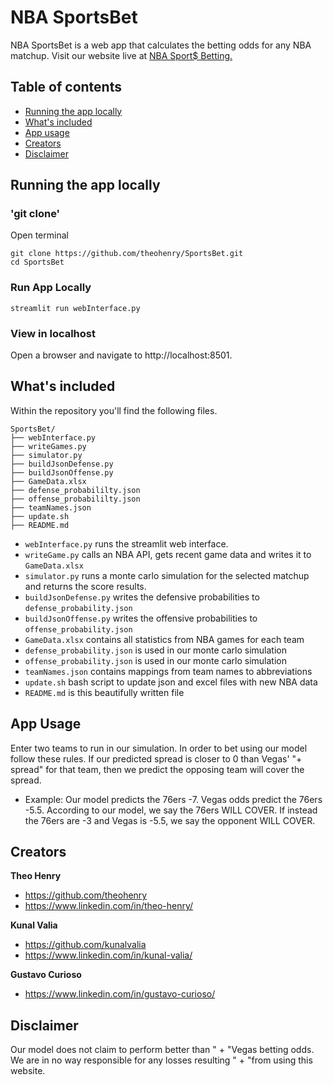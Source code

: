 # NBA SportsBet

NBA SportsBet is a web app that calculates the betting odds for any NBA matchup. Visit our website live at
[NBA Sport$ Betting.](https://share.streamlit.io/theohenry/sportsbet/main/webInterface.py)


## Table of contents

- [Running the app locally](#running-the-app-locally)
- [What's included](#whats-included)
- [App usage](#app-usage)
- [Creators](#creators)
- [Disclaimer](#disclaimer)

## Running the app locally

### 'git clone'
Open terminal <br />
```
git clone https://github.com/theohenry/SportsBet.git
cd SportsBet
```

### Run App Locally
```
streamlit run webInterface.py
```
### View in localhost
Open a browser and navigate to http://localhost:8501.

## What's included

Within the repository you'll find the following files.

```text
SportsBet/
├── webInterface.py
├── writeGames.py
├── simulator.py
├── buildJsonDefense.py
├── buildJsonOffense.py
├── GameData.xlsx
├── defense_probabililty.json
├── offense_probabililty.json
├── teamNames.json
├── update.sh
├── README.md
```


- `webInterface.py` runs the streamlit web interface.
- `writeGame.py` calls an NBA API, gets recent game data and writes it to `GameData.xlsx`
- `simulator.py` runs a monte carlo simulation for the selected matchup and returns the score results.
- `buildJsonDefense.py` writes the defensive probabilities to `defense_probability.json`
- `buildJsonOffense.py` writes the offensive probabilities to `offense_probability.json`
- `GameData.xlsx` contains all statistics from NBA games for each team
- `defense_probability.json` is used in our monte carlo simulation
- `offense_probability.json` is used in our monte carlo simulation
- `teamNames.json` contains mappings from team names to abbreviations
- `update.sh` bash script to update json and excel files with new NBA data
- `README.md` is this beautifully written file


## App Usage

Enter two teams to run in our simulation. In order to bet using our model follow these rules. If our predicted spread is closer to 0 than Vegas' "+ spread" for that team, then we predict the opposing team will cover the spread. 

- Example: Our model predicts the 76ers -7. Vegas odds predict the 76ers -5.5. According to our model, we say the 76ers WILL COVER. If instead the 76ers are -3 and Vegas is -5.5, we say the opponent WILL COVER.


## Creators

**Theo Henry**

- <https://github.com/theohenry>
- <https://www.linkedin.com/in/theo-henry/>

**Kunal Valia**

- <https://github.com/kunalvalia>
- <https://www.linkedin.com/in/kunal-valia/>

**Gustavo Curioso**

- <https://www.linkedin.com/in/gustavo-curioso/>

## Disclaimer

Our model does not claim to perform better than " +
"Vegas betting odds. We are in no way responsible for any losses resulting " +
"from using this website.

